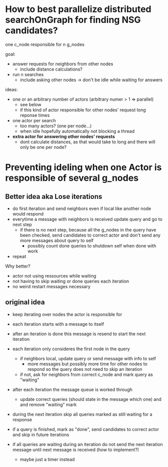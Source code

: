# How to best parallelize distributed searchOnGraph for finding NSG candidates?

one c_node responsible for n g_nodes

goal: 
- answer requests for neighbors from other nodes
  - include distance calculations?
- run n searches
  - include asking other nodes -> don't be idle while waiting for answers

ideas:
- one or an arbitrary number of actors (arbitrary numer > 1 => parallel)
  - see below 
  - if this kind of actor responsible for other nodes' request long reponse times 
- one actor per search
    - too many actors? (one per node...)
    - when idle hopefully automatically not blocking a thread
- **extra actor for answering other nodes' requests**
  - dont calculate distances, as that would take to long and there will only be one per node?

# Preventing ideling when one Actor is responsible of several g_nodes 

## Better idea aka Lose iterations
- do first iteration and send neighbors even if local like another node would respond
- everytime a message with neighbors is received update query and go to next step
  - if there is no next step, because all the g_nodes in the query have been checked, send candidates to correct actor and don't send any more messages about query to self
    - possibly count done queries to shutdown self when done with work
- repeat

Why better?
- actor not using ressources while waiting
- not having to skip waiting or done queries each iteration
- no weird restart messages necessary

## original idea
- keep iterating over nodes the actor is responsible for
- each iteration starts with a message to itself
- after an iteration is done this message is resend to start the next iteration
- each iteration only consideres the first node in the query
  - if neighbors local, update query or send message with info to self
    - more messages but possibly more time for other nodes to respond so the query does not need to skip an iteration 
  - if not, ask for neighbors from correct c_node and mark query as "waiting" 
- after each iteration the message queue is worked through
  - update correct queries (should state in the message which one) and and remove "waiting" mark
- during the next iteration skip all queries marked as still waiting for a response
- if a query is finished, mark as "done", send candidates to correct actor and skip in future iterations

- if all queries are waiting during an iteration do not send the next iteration message until next message is received (how to implement?)
  - maybe just a timer instead

